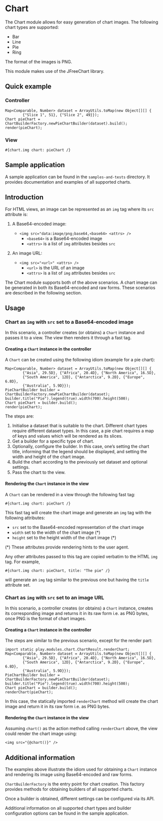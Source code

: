Chart
=====

The Chart module allows for easy generation of chart images. The
following chart types are supported:

-   Bar
-   Line
-   Pie
-   Ring

The format of the images is PNG.

This module makes use of the JFreeChart library.

Quick example
-------------

### Controller

    Map<Comparable, Number> dataset = ArrayUtils.toMap(new Object[][] {
            {"Slice 1", 51}, {"Slice 2", 49}});
    Chart pieChart = ChartBuilderFactory.newPieChartBuilder(dataset).build();
    render(pieChart);

### View

    #{chart.img chart: pieChart /}

Sample application
------------------

A sample application can be found in the `samples-and-tests` directory.
It provides documentation and examples of all supported charts.

Introduction
------------

For HTML views, an image can be represented as an `img` tag where its
`src` attribute is:

1.  A Base64-encoded image:
    -   `<img src="data:image/png;base64,<base64> <attrs> />`
        -   `<base64>` is a Base64-encoded image
        -   `<attrs>` is a list of `img` attributes besides `src`

2.  An image URL:
    -   `<img src="<url>" <attrs> />`
        -   `<url>` is the URL of an image
        -   `<attrs>` is a list of `img` attributes besides `src`

The Chart module supports both of the above scenarios. A chart image can
be generated in both its Base64-encoded and raw forms. These scenarios
are described in the following section.

Usage
-----

### Chart as `img` with `src` set to a Base64-encoded image

In this scenario, a controller creates (or obtains) a `Chart` instance
and passes it to a view. The view then renders it through a fast tag.

#### Creating a `Chart` instance in the controller

A `Chart` can be created using the following idiom (example for a pie
chart):

    Map<Comparable, Number> dataset = ArrayUtils.toMap(new Object[][] {
            {"Asia", 29.5D}, {"Africa", 20.4D}, {"North America", 16.5D},
            {"South America", 12D}, {"Antarctica", 9.2D}, {"Europe", 6.8D},
            {"Australia", 5.9D}});
    PieChartBuilder builder = ChartBuilderFactory.newPieChartBuilder(dataset);
    builder.title("Pie").legend(true).width(700).height(500);
    Chart pieChart = builder.build();
    render(pieChart);

The steps are:

1.  Initialise a dataset that is suitable to the chart. Different chart
    types require different dataset types. In this case, a pie chart
    requires a map of keys and values which will be rendered as its
    slices.
2.  Get a builder for a specific type of chart.
3.  Optionally, configure the builder. In this case, one’s setting the
    chart title, informing that the legend should be displayed, and
    setting the width and height of the chart image.
4.  Build the chart according to the previously set dataset and optional
    settings.
5.  Pass the chart to the view.

#### Rendering the `Chart` instance in the view

A `Chart` can be rendered in a view through the following fast tag:

    #{chart.img chart: pieChart /}

This fast tag will create the chart image and generate an `img` tag with
the following attributes:

-   `src` set to the Base64-encoded representation of the chart image
-   `width` set to the width of the chart image (\*)
-   `height` set to the height width of the chart image (\*)

(\*) These attributes provide rendering hints to the user agent.

Any other attributes passed to this tag are copied verbatim to the HTML
`img` tag. For example,

    #{chart.img chart: pieChart, title: "The pie" /}

will generate an `img` tag similar to the previous one but having the
`title` attribute set.

### Chart as `img` with `src` set to an image URL

In this scenario, a controller creates (or obtains) a `Chart` instance,
creates its corresponding image and returns it in its raw form i.e. as
PNG bytes, once PNG is the format of chart images.

#### Creating a `Chart` instance in the controller

The steps are similar to the previous scenario, except for the render
part:

    import static play.modules.chart.ChartResult.renderChart;
    Map<Comparable, Number> dataset = ArrayUtils.toMap(new Object[][] {
            {"Asia", 29.5D}, {"Africa", 20.4D}, {"North America", 16.5D},
            {"South America", 12D}, {"Antarctica", 9.2D}, {"Europe", 6.8D},
            {"Australia", 5.9D}});
    PieChartBuilder builder = ChartBuilderFactory.newPieChartBuilder(dataset);
    builder.title("Pie").legend(true).width(700).height(500);
    Chart pieChart = builder.build();
    renderChart(pieChart);

In this case, the statically imported `renderChart` method will create
the chart image and return it in its raw form i.e. as PNG bytes.

#### Rendering the `Chart` instance in the view

Assuming `chart()` as the action method calling `renderChart` above, the
view could render the chart image using:

    <img src="{@chart()}" />

Additional information
----------------------

The examples above illustrate the idiom used for obtaining a `Chart`
instance and rendering its image using Base64-encoded and raw forms.

`ChartBuilderFactory` is the entry point for chart creation. This
factory provides methods for obtaining builders of all supported charts.

Once a builder is obtained, different settings can be configured via its
API.

Additional information on all supported chart types and builder
configuration options can be found in the sample application.